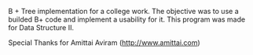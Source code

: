 B + Tree implementation for a college work. The objective was to use a builded B+ code and implement a usability for it. 
This program was made for Data Structure II.

Special Thanks for Amittai Aviram (http://www.amittai.com)
